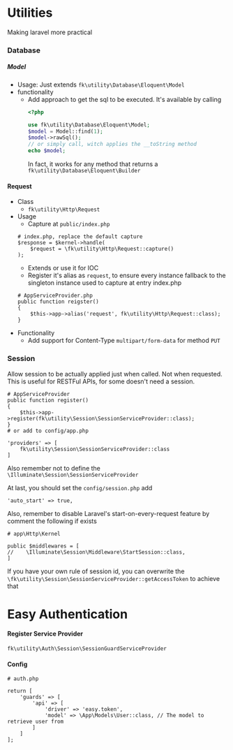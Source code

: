 # Utilities
Making laravel more practical
### Database
##### Model

- Usage: Just extends `fk\utility\Database\Eloquent\Model`
- functionality
    - Add approach to get the sql to be executed.
        It's available by calling
        ```php
        <?php

        use fk\utility\Database\Eloquent\Model;
        $model = Model::find(1);
        $model->rawSql();
        // or simply call, witch applies the __toString method
        echo $model;
        ```
        In fact, it works for any method that returns a `fk\utility\Database\Eloquent\Builder`
#### Request

- Class
    - `fk\utility\Http\Request`
- Usage
    - Capture at `public/index.php`
    ```
    # index.php, replace the default capture
    $response = $kernel->handle(
        $request = \fk\utility\Http\Request::capture()
    );
    ```
    - Extends or use it for IOC
    - Register it's alias as `request`,
      to ensure every instance fallback to the singleton instance
      used to capture at entry index.php
    ```#
    # AppServiceProvider.php
    public function reigster()
    {
        $this->app->alias('request', fk\utility\Http\Request::class);
    }
    ```
- Functionality
    - Add support for Content-Type `multipart/form-data` for method `PUT`

### Session
Allow session to be actually applied just when called. Not when requested.
This is useful for RESTFul APIs, for some doesn't need a session.
```
# AppServiceProvider
public function register()
{
    $this->app->register(fk\utility\Session\SessionServiceProvider::class);
}
# or add to config/app.php

'providers' => [
    fk\utility\Session\SessionServiceProvider::class
]
```
Also remember not to define the `\Illuminate\Session\SessionServiceProvider`

At last, you should set the `config/session.php` add
```
'auto_start' => true,
```

Also, remember to disable Laravel's start-on-every-request feature
by comment the following if exists
```
# app\Http\Kernel

public $middlewares = [
//    \Illuminate\Session\Middleware\StartSession::class,
]
```

If you have your own rule of session id,
you can overwrite the `\fk\utility\Session\SessionServiceProvider::getAccessToken`
to achieve that

# Easy Authentication

#### Register Service Provider

`fk\utility\Auth\Session\SessionGuardServiceProvider`

#### Config
```
# auth.php

return [
    'guards' => [
        'api' => [
            'driver' => 'easy.token',
            'model' => \App\Models\User::class, // The model to retrieve user from
        ]
    ]
];
```

